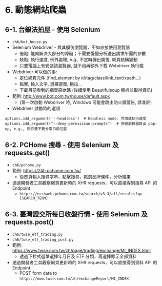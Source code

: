 # 6. 動態網站爬蟲

## 6-1. 台銀法拍屋 - 使用 Selenium

* `ch6/bot_house.py`
* Selenium Webdriver - 與其模仿瀏覽器，不如直接使用瀏覽器
  * 優點: 能夠解決大部分的障礙；不需要慢慢分析送出請求所需的參數
  * 缺點: 執行速度, 例外處理, e.g., 不定時彈出廣告, 網頁結構變動
  * 只要電腦上有安裝該瀏覽器, 就不用再額外下載 Webdriver 執行檔
* Webdriver 可以做的事:
  * 定位網頁元件 (find_element by id/tag/class/link_text/xpath...)
  * 點擊, 輸入文字, 選擇選單, 拖拉...
  * 下載目前看到的網頁原始碼 (後續使用 Beautifulsoup 解析並取得資訊)
* 範例: http://www.bot.com.tw/house/default.aspx 
  * (第一次啟動 Webdriver 時, Windows 可能會跳出防火牆警告, 請准許)
* Webdriver 啟動時的選項
```
options.add_argument('--headless')  # headless mode. 可加速執行速度
options.add_argument("--deny-permission-prompts")  # 拒絕瀏覽器跳出 pop-up, e.g., 問你要不要分享目前位置
```
  
## 6-2. PCHome 搜尋 - 使用 Selenium 及 requests.get()

* `ch6/pchome.py`
* 範例: https://24h.pchome.com.tw/
  * 從首頁輸入搜尋字串，點擊搜尋，點選品牌條件，分析結果
* 透過開發者工具觀察網頁更新時的 XHR requests，可以直接得到搜尋 API 的 Endpoint
  * `https://ecshweb.pchome.com.tw/search/v3.3/all/results?q=[SEARCH_TERM]`

## 6-3. 臺灣證交所每日收盤行情 - 使用 Selenium 及 requests.post()
* `ch6/twse_etf_trading.py`
* `ch6/twse_etf_trading_post.py`
* 範例: https://www.twse.com.tw/zh/page/trading/exchange/MI_INDEX.html
  * 透過下拉式選單選擇年月日及 ETF 分類，再選擇顯示全部資料
* 透過開發者工具觀察網頁更新時的 XHR requests，可以直接得到資料 API 的 Endpoint
  *  POST form data to `https://www.twse.com.tw/zh/exchangeReport/MI_INDEX`
